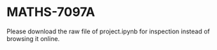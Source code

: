 # MATHS-7097A
Please download the raw file of project.ipynb for inspection instead of browsing it online.
